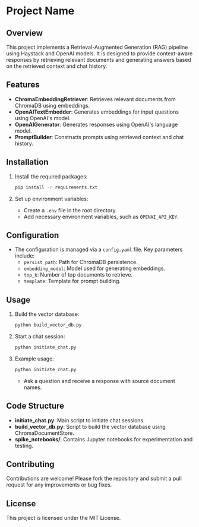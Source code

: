 # Project Name

## Overview

This project implements a Retrieval-Augmented Generation (RAG) pipeline using Haystack and OpenAI models. It is designed to provide context-aware responses by retrieving relevant documents and generating answers based on the retrieved context and chat history.

## Features

- **ChromaEmbeddingRetriever**: Retrieves relevant documents from ChromaDB using embeddings.
- **OpenAITextEmbedder**: Generates embeddings for input questions using OpenAI's model.
- **OpenAIGenerator**: Generates responses using OpenAI's language model.
- **PromptBuilder**: Constructs prompts using retrieved context and chat history.

## Installation

1. Install the required packages:
   ```bash
   pip install -r requirements.txt
   ```

2. Set up environment variables:
   - Create a `.env` file in the root directory.
   - Add necessary environment variables, such as `OPENAI_API_KEY`.

## Configuration

- The configuration is managed via a `config.yaml` file. Key parameters include:
  - `persist_path`: Path for ChromaDB persistence.
  - `embedding_model`: Model used for generating embeddings.
  - `top_k`: Number of top documents to retrieve.
  - `template`: Template for prompt building.

## Usage

1. Build the vector database:
   ```bash
   python build_vector_db.py
   ```

2. Start a chat session:
   ```bash
   python initiate_chat.py
   ```

3. Example usage:
   ```bash
   python initiate_chat.py
   ```
   - Ask a question and receive a response with source document names.

## Code Structure

- **initiate_chat.py**: Main script to initiate chat sessions.
- **build_vector_db.py**: Script to build the vector database using ChromaDocumentStore.
- **spike_notebooks/**: Contains Jupyter notebooks for experimentation and testing.

## Contributing

Contributions are welcome! Please fork the repository and submit a pull request for any improvements or bug fixes.

## License

This project is licensed under the MIT License.